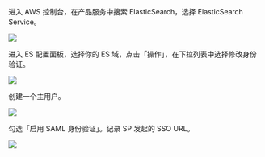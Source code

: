 <IntegrationDetailCard title="配置 AWS ES">

进入 AWS 控制台，在产品服务中搜索 ElasticSearch，选择 ElasticSearch Service。

![](~@imagesZhCn/integration/aws-kibana/1-1.png)

进入 ES 配置面板，选择你的 ES 域，点击「操作」，在下拉列表中选择修改身份验证。

![](~@imagesZhCn/integration/aws-kibana/1-2.png)

创建一个主用户。

![](~@imagesZhCn/integration/aws-kibana/1-3.png)

勾选「启用 SAML 身份验证」。记录 SP 发起的 SSO URL。

![](~@imagesZhCn/integration/aws-kibana/1-4.png)


</IntegrationDetailCard>